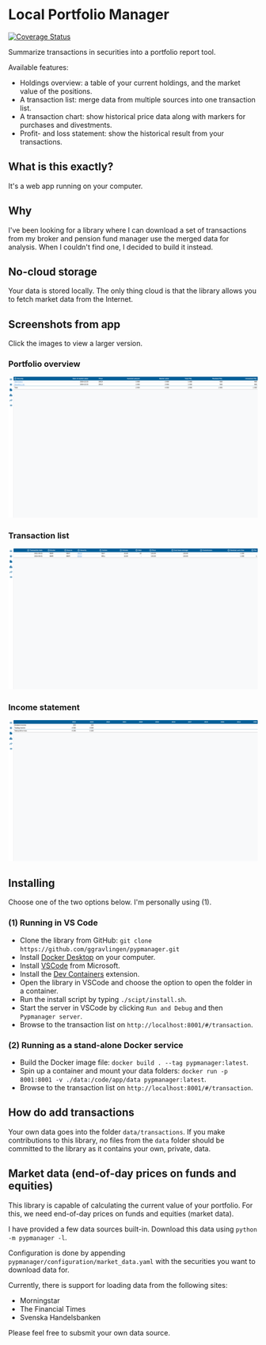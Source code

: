 # Local Portfolio Manager

[![Coverage Status](https://coveralls.io/repos/github/ggravlingen/pypmanager/badge.svg)](https://coveralls.io/github/ggravlingen/pypmanager?branch=main)

Summarize transactions in securities into a portfolio report tool.

Available features:

- Holdings overview: a table of your current holdings, and the market value of the positions.
- A transaction list: merge data from multiple sources into one transaction list.
- A transaction chart: show historical price data along with markers for purchases and divestments.
- Profit- and loss statement: show the historical result from your transactions.

## What is this exactly?

It's a web app running on your computer.

## Why

I've been looking for a library where I can download a set of transactions from my broker and pension fund manager use the merged data for analysis. When I couldn't find one, I decided to build it instead.

## No-cloud storage

Your data is stored locally. The only thing cloud is that the library allows you to fetch market data from the Internet.

## Screenshots from app

Click the images to view a larger version.

### Portfolio overview

![Screenshot of the general ledger.](/docs/assets/portfolio_overview.png)

### Transaction list

![Screenshot of the transaction list.](/docs/assets/transaction_list.png)

### Income statement

![Screenshot of the general ledger.](/docs/assets/income_statement.png)

## Installing

Choose one of the two options below. I'm personally using (1).

### (1) Running in VS Code

- Clone the library from GitHub: `git clone https://github.com/ggravlingen/pypmanager.git`
- Install [Docker Desktop](https://www.docker.com/products/docker-desktop/) on your computer.
- Install [VSCode](https://code.visualstudio.com/download) from Microsoft.
- Install the [Dev Containers](https://marketplace.visualstudio.com/items?itemName=ms-vscode-remote.remote-containers) extension.
- Open the library in VSCode and choose the option to open the folder in a container.
- Run the install script by typing `./scipt/install.sh`.
- Start the server in VSCode by clicking `Run and Debug` and then `Pypmanager server`.
- Browse to the transaction list on `http://localhost:8001/#/transaction`.

### (2) Running as a stand-alone Docker service

- Build the Docker image file: `docker build . --tag pypmanager:latest`.
- Spin up a container and mount your data folders: `docker run -p 8001:8001 -v ./data:/code/app/data pypmanager:latest`.
- Browse to the transaction list on `http://localhost:8001/#/transaction`.

## How do add transactions

Your own data goes into the folder `data/transactions`. If you make contributions to this library, _no_ files from the `data` folder should be committed to the library as it contains your own, private, data.

## Market data (end-of-day prices on funds and equities)

This library is capable of calculating the current value of your portfolio. For this, we need end-of-day prices on funds and equities (market data).

I have provided a few data sources built-in. Download this data using `python -m pypmanager -l`.

Configuration is done by appending `pypmanager/configuration/market_data.yaml` with the securities you want to download data for.

Currently, there is support for loading data from the following sites:

- Morningstar
- The Financial Times
- Svenska Handelsbanken

Please feel free to subsmit your own data source.
